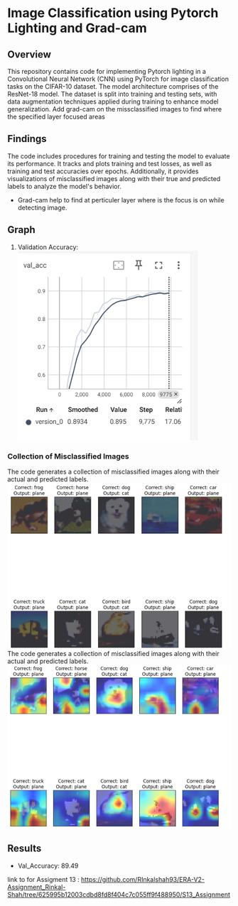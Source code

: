# Image Classification using Pytorch Lighting and Grad-cam 

## Overview
This repository contains code for implementing Pytorch lighting in a Convolutional Neural Network (CNN) using PyTorch for image classification tasks on the CIFAR-10 dataset. The model architecture comprises of the ResNet-18 model. The dataset is split into training and testing sets, with data augmentation techniques applied during training to enhance model generalization. Add grad-cam on the missclassified images to find where the specified layer focused areas

## Findings
The code includes procedures for training and testing the model to evaluate its performance. It tracks and plots training and test losses, as well as training and test accuracies over epochs. Additionally, it provides visualizations of misclassified images along with their true and predicted labels to analyze the model's behavior.

- Grad-cam help to find at perticuler layer where is the focus is on while detecting image.


## Graph

1. Validation Accuracy:  
![Validation Accuracy](image-2.png)

### Collection of Misclassified Images
The code generates a collection of misclassified images along with their actual and predicted labels.
![Misclassified Images](image.png)
The code generates a collection of misclassified images along with their actual and predicted labels.
![Grade-cam of Mosclassified Images](image-1.png)
## Results
- Val_Accuracy: 89.49

link to for Assigment 13 : https://github.com/RInkalshah93/ERA-V2-Assignment_Rinkal-Shah/tree/625995b12003cdbd8fd8f404c7c055ff9f488950/S13_Assignment 
